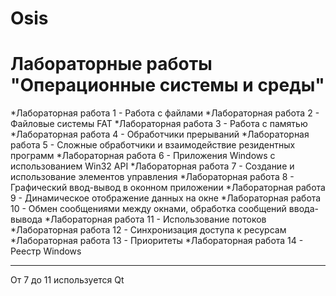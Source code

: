 # Osis
# Лабораторные работы "Операционные системы и среды"
*Лабораторная работа 1 - Работа с файлами
*Лабораторная работа 2 - Файловые системы FAT
*Лабораторная работа 3 - Работа с памятью
*Лабораторная работа 4 - Обработчики прерываний
*Лабораторная работа 5 - Сложные обработчики и взаимодействие резидентных программ
*Лабораторная работа 6 - Приложения Windows с использованием Win32 API
*Лабораторная работа 7 - Создание и использование элементов управления
*Лабораторная работа 8 - Графический ввод-вывод в оконном приложении
*Лабораторная работа 9 - Динамическое отображение данных на окне
*Лабораторная работа 10 - Обмен сообщениями между окнами, обработка сообщений ввода-вывода
*Лабораторная работа 11 - Использование потоков
*Лабораторная работа 12 - Синхронизация доступа к ресурсам
*Лабораторная работа 13 - Приоритеты
*Лабораторная работа 14 - Реестр Windows
***
От 7 до 11 используется Qt